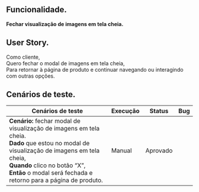 ## Funcionalidade.
**Fechar visualização de imagens em tela cheia.**

## User Story.
Como cliente,<br>
Quero fechar o modal de imagens em tela cheia,<br>
Para retornar à página de produto e continuar navegando ou interagindo com outras opções.<br>

## Cenários de teste.

<table>
    <thead>
        <tr>
            <th>Cenários de teste</th>
            <th>Execução</th>
            <th>Status</th>
            <th>Bug</th>
        </tr>
    </thead>
    <tbody>
        <tr>
            <td>
                <strong>Cenário:</strong> fechar modal de visualização de imagens em tela cheia.<br>
                <strong>Dado</strong> que estou no modal de visualização de imagens em tela cheia, <br>
                <strong>Quando</strong> clico no botão “X”, <br>
                <strong>Então</strong> o modal será fechada e retorno para a página de produto.<br>
            </td>
            <td>Manual</td>
            <td>Aprovado</td>
            <td></td>
        </tr>
    </tbody>
</table>